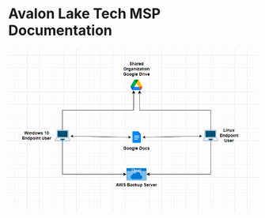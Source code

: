 # Avalon Lake Tech MSP Documentation
![Avalon Lake Tech Topology](https://github.com/avalon-lake-tech/mrbeast-sops-topologies-docs/raw/main/topology-draft.png?raw=true)

